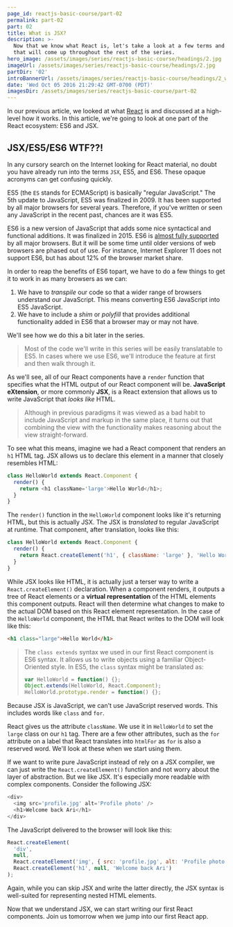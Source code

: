 ```yaml
---
page_id: reactjs-basic-course/part-02
permalink: part-02
part: 02
title: What is JSX?
description: >-
  Now that we know what React is, let's take a look at a few terms and concepts
  that will come up throughout the rest of the series.
hero_image: /assets/images/series/reactjs-basic-course/headings/2.jpg
imageUrl: /assets/images/series/reactjs-basic-course/headings/2.jpg
partDir: '02'
introBannerUrl: /assets/images/series/reactjs-basic-course/headings/2_wide.jpg
date: 'Wed Oct 05 2016 21:29:42 GMT-0700 (PDT)'
imagesDir: /assets/images/series/reactjs-basic-course/part-02
---
```


In our previous article, we looked at what [React](https://facebook.github.io/react/) is and discussed at a high-level how it works. In this article, we're going to look at one part of the React ecosystem: ES6 and JSX.

## JSX/ES5/ES6 WTF??!

In any cursory search on the Internet looking for React material, no doubt you have already run into the terms `JSX`, ES5, and ES6. These opaque acronyms can get confusing quickly.

ES5 (the `ES` stands for ECMAScript) is basically "regular JavaScript." The 5th update to JavaScript, ES5 was finalized in 2009. It has been supported by all major browsers for several years. Therefore, if you've written or seen any JavaScript in the recent past, chances are it was ES5.

ES6 is a new version of JavaScript that adds some nice syntactical and functional additions. It was finalized in 2015. ES6 is [almost fully supported](http://kangax.github.io/compat-table/es6/) by all major browsers. But it will be some time until older versions of web browsers are phased out of use. For instance, Internet Explorer 11 does not support ES6, but has about 12% of the browser market share.

In order to reap the benefits of ES6 topart, we have to do a few things to get it to work in as many browsers as we can:

1. We have to _transpile_ our code so that a wider range of browsers understand our JavaScript. This means converting ES6 JavaScript into ES5 JavaScript.
2. We have to include a _shim_ or _polyfill_ that provides additional functionality added in ES6 that a browser may or may not have.

We'll see how we do this a bit later in the series.

> Most of the code we'll write in this series will be easily translatable to ES5. In cases where we use ES6, we'll introduce the feature at first and then walk through it.

As we'll see, all of our React components have a `render` function that specifies what the HTML output of our React component will be. **JavaScript eXtension**, or more commonly **JSX**, is a React extension that allows us to write JavaScript that _looks like_ HTML.

> Although in previous paradigms it was viewed as a bad habit to include JavaScript and markup in the same place, it turns out that combining the view with the functionality makes reasoning about the view straight-forward.

To see what this means, imagine we had a React component that renders an `h1` HTML tag. JSX allows us to declare this element in a manner that closely resembles HTML:

```javascript
class HelloWorld extends React.Component {
  render() {
    return <h1 className='large'>Hello World</h1>;
  }
}
```

<div id="demo1"></div>

The `render()` function in the `HelloWorld` component looks like it's returning HTML, but this is actually JSX. The JSX is _translated_ to regular JavaScript at runtime. That component, after translation, looks like this:

```javascript
class HelloWorld extends React.Component {
  render() {
    return React.createElement('h1', { className: 'large' }, 'Hello World');
  }
}
```

While JSX looks like HTML, it is actually just a terser way to write a `React.createElement()` declaration. When a component renders, it outputs a tree of React elements or a **virtual representation** of the HTML elements this component outputs. React will then determine what changes to make to the actual DOM based on this React element representation. In the case of the `HelloWorld` component, the HTML that React writes to the DOM will look like this:

```html
<h1 class="large">Hello World</h1>
```

> The `class extends` syntax we used in our first React component is ES6 syntax. It allows us to write objects using a familiar Object-Oriented style.
> In ES5, the `class` syntax might be translated as:
>
> ```javascript
> var HelloWorld = function() {};
> Object.extends(HelloWorld, React.Component);
> HelloWorld.prototype.render = function() {};
> ```

Because JSX is JavaScript, we can't use JavaScript reserved words. This includes words like `class` and `for`.

React gives us the attribute `className`. We use it in `HelloWorld` to set the `large` class on our `h1` tag. There are a few other attributes, such as the `for` attribute on a label that React translates into `htmlFor` as `for` is also a reserved word. We'll look at these when we start using them.

If we want to write pure JavaScript instead of rely on a JSX compiler, we can just write the `React.createElement()` function and not worry about the layer of abstraction. But we like JSX. It's especially more readable with complex components. Consider the following JSX:

```javascript
<div>
  <img src='profile.jpg' alt='Profile photo' />
  <h1>Welcome back Ari</h1>
</div>
```

The JavaScript delivered to the browser will look like this:

```javascript
React.createElement(
  'div',
  null,
  React.createElement('img', { src: 'profile.jpg', alt: 'Profile photo' }),
  React.createElement('h1', null, 'Welcome back Ari')
);
```

Again, while you can skip JSX and write the latter directly, the JSX syntax is well-suited for representing nested HTML elements.

Now that we understand JSX, we can start writing our first React components. Join us tomorrow when we jump into our first React app.
